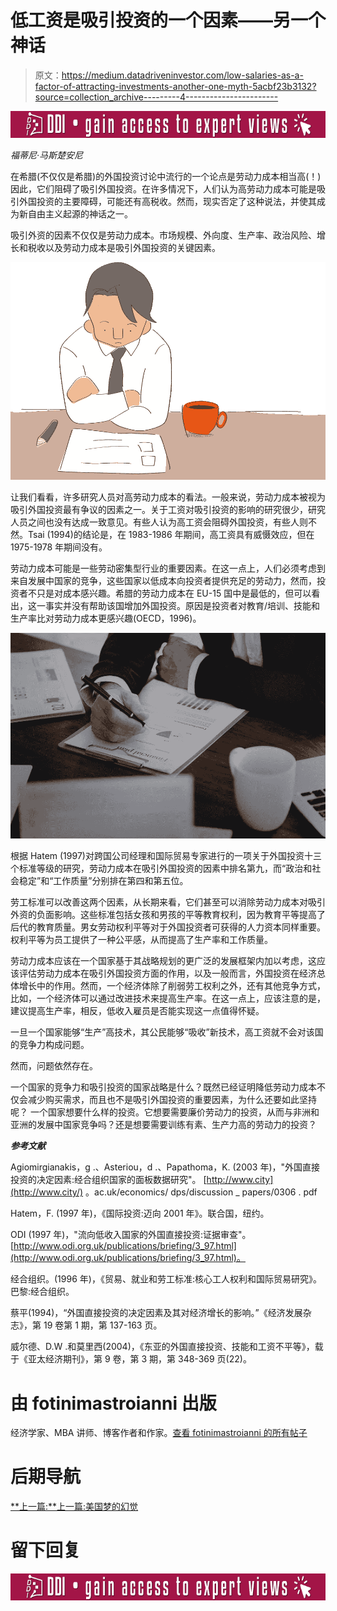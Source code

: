 # 低工资是吸引投资的一个因素——另一个神话

> 原文：<https://medium.datadriveninvestor.com/low-salaries-as-a-factor-of-attracting-investments-another-one-myth-5acbf23b3132?source=collection_archive---------4----------------------->

[![](img/5a15966032f58f1d0b54353aeff6f461.png)](http://www.track.datadriveninvestor.com/IntelSplit)

*福蒂尼·马斯楚安尼*

在希腊(不仅仅是希腊)的外国投资讨论中流行的一个论点是劳动力成本相当高(！)因此，它们阻碍了吸引外国投资。在许多情况下，人们认为高劳动力成本可能是吸引外国投资的主要障碍，可能还有高税收。然而，现实否定了这种说法，并使其成为新自由主义起源的神话之一。

吸引外资的因素不仅仅是劳动力成本。市场规模、外向度、生产率、政治风险、增长和税收以及劳动力成本是吸引外国投资的关键因素。

![](img/3e2103c43b20ab44bc73498b42549a6a.png)

让我们看看，许多研究人员对高劳动力成本的看法。一般来说，劳动力成本被视为吸引外国投资最有争议的因素之一。关于工资对吸引投资的影响的研究很少，研究人员之间也没有达成一致意见。有些人认为高工资会阻碍外国投资，有些人则不然。Tsai (1994)的结论是，在 1983-1986 年期间，高工资具有威慑效应，但在 1975-1978 年期间没有。

劳动力成本可能是一些劳动密集型行业的重要因素。在这一点上，人们必须考虑到来自发展中国家的竞争，这些国家以低成本向投资者提供充足的劳动力，然而，投资者不只是对成本感兴趣。希腊的劳动力成本在 EU-15 国中是最低的，但可以看出，这一事实并没有帮助该国增加外国投资。原因是投资者对教育/培训、技能和生产率比对劳动力成本更感兴趣(OECD，1996)。

![](img/41326be5720ae32786663746b8c43ab8.png)

根据 Hatem (1997)对跨国公司经理和国际贸易专家进行的一项关于外国投资十三个标准等级的研究，劳动力成本在吸引外国投资的因素中排名第九，而“政治和社会稳定”和“工作质量”分别排在第四和第五位。

劳工标准可以改善这两个因素，从长期来看，它们甚至可以消除劳动力成本对吸引外资的负面影响。这些标准包括女孩和男孩的平等教育权利，因为教育平等提高了后代的教育质量。男女劳动权利平等对于外国投资者可获得的人力资本同样重要。权利平等为员工提供了一种公平感，从而提高了生产率和工作质量。

劳动力成本应该在一个国家基于其战略规划的更广泛的发展框架内加以考虑，这应该评估劳动力成本在吸引外国投资方面的作用，以及一般而言，外国投资在经济总体增长中的作用。然而，一个经济体除了削弱劳工权利之外，还有其他竞争方式，比如，一个经济体可以通过改进技术来提高生产率。在这一点上，应该注意的是，建议提高生产率，相反，低收入雇员是否能实现这一点值得怀疑。

一旦一个国家能够“生产”高技术，其公民能够“吸收”新技术，高工资就不会对该国的竞争力构成问题。

然而，问题依然存在。

一个国家的竞争力和吸引投资的国家战略是什么？既然已经证明降低劳动力成本不仅会减少购买需求，而且也不是吸引外国投资的重要因素，为什么还要如此坚持呢？
一个国家想要什么样的投资。它想要需要廉价劳动力的投资，从而与非洲和亚洲的发展中国家竞争吗？还是想要需要训练有素、生产力高的劳动力的投资？

***参考文献***

Agiomirgianakis，g .、Asteriou，d .、Papathoma，K. (2003 年)，"外国直接投资的决定因素:经合组织国家的面板数据研究"。 [http://www.city](http://www.city/) 。ac.uk/economics/ dps/discussion _ papers/0306 . pdf

Hatem，F. (1997 年)，《国际投资:迈向 2001 年》。联合国，纽约。

ODI (1997 年)，"流向低收入国家的外国直接投资:证据审查"。[http://www.odi.org.uk/publications/briefing/3_97.html](http://www.odi.org.uk/publications/briefing/3_97.html)。

经合组织。(1996 年)，《贸易、就业和劳工标准:核心工人权利和国际贸易研究》。巴黎:经合组织。

蔡平(1994)，“外国直接投资的决定因素及其对经济增长的影响。”《经济发展杂志》，第 19 卷第 1 期，第 137-163 页。

威尔德、D.W .和莫里西(2004)，《东亚的外国直接投资、技能和工资不平等》，载于《亚太经济期刊》，第 9 卷，第 3 期，第 348-369 页(22)。

# 由 fotinimastroianni 出版

经济学家、MBA 讲师、博客作者和作家。[查看 fotinimastroianni 的所有帖子](https://mastroianniweb.wordpress.com/author/fotmast/)

# 后期导航

[**上一篇:**上一篇:美国梦的幻觉](https://mastroianniweb.wordpress.com/2018/10/22/the-illusion-of-the-american-dream/)

# 留下回复

[![](img/5a15966032f58f1d0b54353aeff6f461.png)](http://www.track.datadriveninvestor.com/IntelSplit)